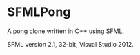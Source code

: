 SFMLPong
========

A pong clone written in C++ using SFML.

SFML version 2.1, 32-bit, Visual Studio 2012.
